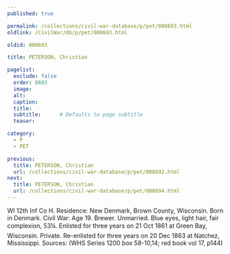 ```yaml
---
published: true

permalink: /collections/civil-war-database/p/pet/008693.html
oldlink: /CivilWar/db/p/pet/008693.html

oldid: 008693

title: PETERSON, Christian

pagelist:
  exclude: false
  order: 8693
  image: 
  alt:
  caption:
  title:
  subtitle:      # Defaults to page subtitle
  teaser:

category: 
  - P 
  - PET

previous:
  title: PETERSON, Christian
  url: /collections/civil-war-database/p/pet/008692.html  
next:
  title: PETERSON, Christian
  url: /collections/civil-war-database/p/pet/008694.html   
---
```

WI 12th Inf Co H. Residence: New Denmark, Brown County, Wisconsin. Born in Denmark. Civil War: Age 19. Brewer. Unmarried. Blue eyes, light hair, fair complexion, 5&#146;3&frac14;&#148;. Enlisted for three years on 21 Oct 1861 at Green Bay, Wisconsin. Private. Re-enlisted for three years on 20 Dec 1863 at Natchez, Mississippi. Sources: (WHS Series 1200 box 58-10,14; red book vol 17, p144)